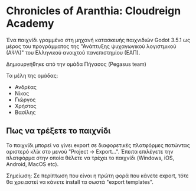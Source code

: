# Chronicles of Aranthia: Cloudreign Academy

Ένα παιχνίδι γραμμένο στη μηχανή κατασκευής παιχνιδιών Godot 3.5.1 ως μέρος του προγράμματος της "Ανάπτυξης ψυχαγωγικού λογιστμικού (ΑΨΛ)" του Ελληνικού ανοιχτού πανεπιστημίου (ΕΑΠ).

Δημιουργήθηκε από την ομάδα Πήγασος (Pegasus team)

Τα μέλη της ομάδας:
- Ανδρέας
- Νίκος
- Γιώργος
- Χρήστος
- Βασίλης

## Πως να τρέξετε το παιχνίδι
Το παιχνίδι μπορεί να γίνει export σε διαφορετικές πλατφόρμες πατώντας αριστερό κλίκ στο μενού "Project -> Export...". Έπειτα επιλέγετε την πλατφόρμα στην οποία θέλετε να τρέχει το παιχνίδι (Windows, iOS, Android, MacOS etc).

Σημείωση: Σε περίπτωση που είναι η πρώτη φορά που κάνετε export, τότε θα χρειαστεί να κάνετε install τα σωστά "export templates".
